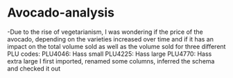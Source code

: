 # Avocado-analysis
-Due to the rise of vegetarianism, I was wondering if the price of the avocado, depending on the varieties increased over time and if it has an impact on the total volume sold as well as the volume sold for three different PLU codes: 
PLU4046: Hass small
PLU4225: Hass large
PLU4770: Hass extra large
I first imported, renamed some columns, inferred the schema and checked it out
